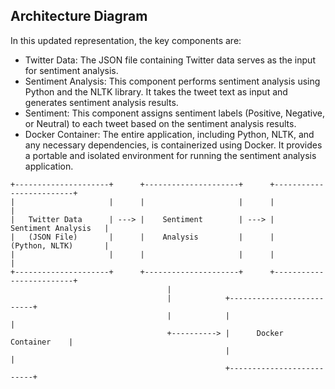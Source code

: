 
## Architecture Diagram

In this updated representation, the key components are:

- Twitter Data: The JSON file containing Twitter data serves as the input for sentiment analysis.
- Sentiment Analysis: This component performs sentiment analysis using Python and the NLTK library. It takes the tweet text as input and generates sentiment analysis results.
- Sentiment: This component assigns sentiment labels (Positive, Negative, or Neutral) to each tweet based on the sentiment analysis results.
- Docker Container: The entire application, including Python, NLTK, and any necessary dependencies, is containerized using Docker. It provides a portable and isolated environment for running the sentiment analysis application.



```
+---------------------+      +---------------------+      +-------------------------+
|                     |      |                     |      |                         |
|   Twitter Data      | ---> |    Sentiment        | ---> |    Sentiment Analysis   |
|   (JSON File)       |      |    Analysis         |      |    (Python, NLTK)       |
|                     |      |                     |      |                         |
+---------------------+      +---------------------+      +-------------------------+
                                   |
                                   |            +--------------------------+
                                   |            |                          |
                                   +----------> |      Docker Container    |
                                                |                          |
                                                +--------------------------+
```
